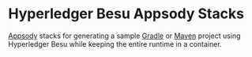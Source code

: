 # Hyperledger Besu Appsody Stacks

[Appsody](https://appsody.dev/) stacks for generating a sample [Gradle](java-besu-gradle) or [Maven](java-besu-maven) project using Hyperledger Besu while keeping the entire runtime in a container.